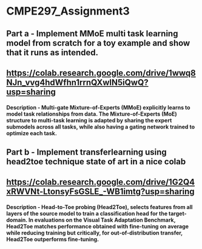 # CMPE297_Assignment3
## Part a - Implement MMoE multi task learning model from scratch for a toy example and show that it runs as intended.
## https://colab.research.google.com/drive/1wwq8NJn_vvg4hdWfhn1rrnQXwlN5iQwQ?usp=sharing

#### Description - Multi-gate Mixture-of-Experts (MMoE) explicitly learns to model task relationships from data. The Mixture-of-Experts (MoE) structure to multi-task learning is adapted by sharing the expert submodels across all tasks, while also having a gating network trained to optimize each task. 

## Part b - Implement transferlearning using head2toe technique state of art in a nice colab
## https://colab.research.google.com/drive/1G2Q4xRWVNt-LtonsyFsGSLE_-WB1imtg?usp=sharing

#### Description - Head-to-Toe probing (Head2Toe), selects features from all layers of the source model to train a classification head for the target-domain. In evaluations on the Visual Task Adaptation Benchmark, Head2Toe matches performance obtained with fine-tuning on average while reducing training but critically, for out-of-distribution transfer, Head2Toe outperforms fine-tuning.

